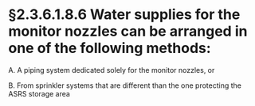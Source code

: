 # §2.3.6.1.8.6 Water supplies for the monitor nozzles can be arranged in one of the following methods:



A. A piping system dedicated solely for the monitor nozzles, or

B. From sprinkler systems that are different than the one protecting the ASRS storage area